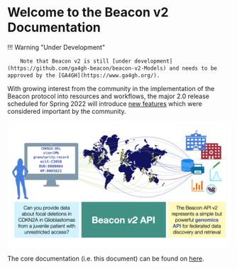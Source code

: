# Welcome to the Beacon v2 Documentation

!!! Warning "Under Development"

        Note that Beacon v2 is still [under development](https://github.com/ga4gh-beacon/beacon-v2-Models) and needs to be approved by the [GA4GH](https://www.ga4gh.org/).

With growing interest from the community in the implementation of the Beacon protocol into resources and workflows, the major 2.0 release scheduled for Spring 2022 will introduce [new features](what-is-beacon-v2.md) which were considered important by the community.

![Beacon v2 Cartoon](img/Beacon-Networks-v2-graphics/Beacon-Networks-v2-graphics-Michael.003.png)

The core documentation (i.e. this document) can be found on [here](http://docs.genomebeacons.org).
